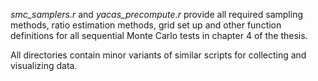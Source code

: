 _smc\_samplers.r_ and _yacas\_precompute.r_ provide all required sampling methods, ratio estimation methods, grid set up and other function definitions for all sequential Monte Carlo tests in chapter 4 of the thesis.

All directories contain minor variants of similar scripts for collecting and visualizing data.
